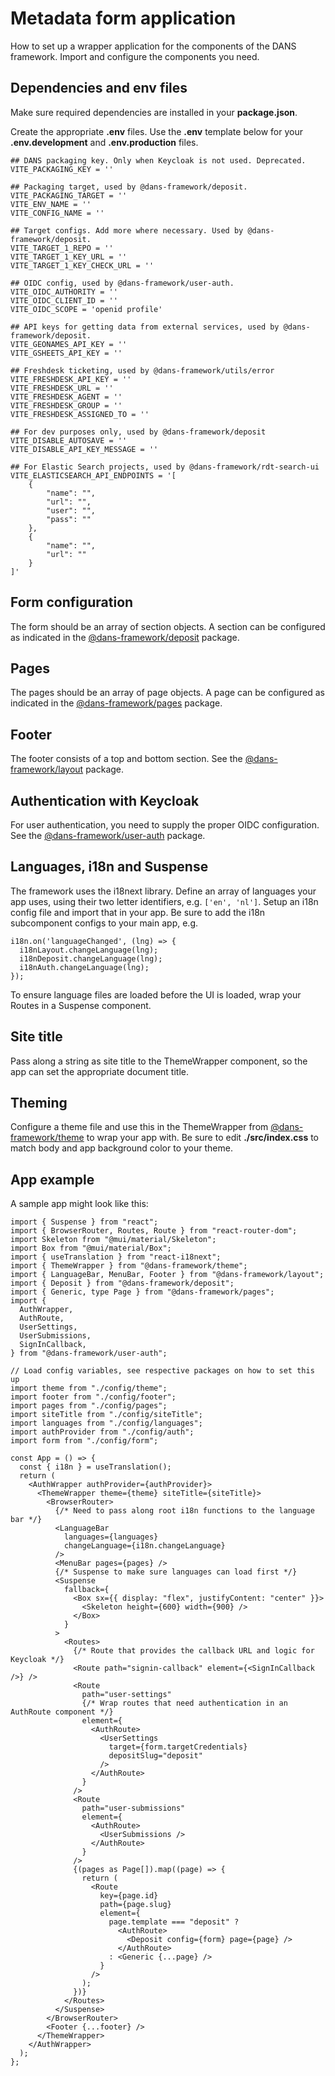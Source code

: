 # Metadata form application

How to set up a wrapper application for the components of the DANS framework. Import and configure the components you need.

## Dependencies and env files

Make sure required dependencies are installed in your **package.json**.

Create the appropriate **.env** files. Use the **.env** template below for your **.env.development** and **.env.production** files.
```
## DANS packaging key. Only when Keycloak is not used. Deprecated.
VITE_PACKAGING_KEY = ''

## Packaging target, used by @dans-framework/deposit.
VITE_PACKAGING_TARGET = ''
VITE_ENV_NAME = ''
VITE_CONFIG_NAME = ''

## Target configs. Add more where necessary. Used by @dans-framework/deposit.
VITE_TARGET_1_REPO = ''
VITE_TARGET_1_KEY_URL = ''
VITE_TARGET_1_KEY_CHECK_URL = ''

## OIDC config, used by @dans-framework/user-auth.
VITE_OIDC_AUTHORITY = ''
VITE_OIDC_CLIENT_ID = ''
VITE_OIDC_SCOPE = 'openid profile'

## API keys for getting data from external services, used by @dans-framework/deposit.
VITE_GEONAMES_API_KEY = ''
VITE_GSHEETS_API_KEY = ''

## Freshdesk ticketing, used by @dans-framework/utils/error
VITE_FRESHDESK_API_KEY = ''
VITE_FRESHDESK_URL = ''
VITE_FRESHDESK_AGENT = ''
VITE_FRESHDESK_GROUP = ''
VITE_FRESHDESK_ASSIGNED_TO = ''

## For dev purposes only, used by @dans-framework/deposit
VITE_DISABLE_AUTOSAVE = ''
VITE_DISABLE_API_KEY_MESSAGE = ''

## For Elastic Search projects, used by @dans-framework/rdt-search-ui
VITE_ELASTICSEARCH_API_ENDPOINTS = '[
    {
        "name": "",
        "url": "",
        "user": "",
        "pass": ""
    },
    {
        "name": "",
        "url": ""
    }
]'
```

## Form configuration

The form should be an array of section objects. A section can be configured as indicated in the [@dans-framework/deposit](deposit.md) package. 

## Pages

The pages should be an array of page objects. A page can be configured as indicated in the [@dans-framework/pages](pages.md) package. 

## Footer

The footer consists of a top and bottom section. See the [@dans-framework/layout](layout.md) package. 

## Authentication with Keycloak

For user authentication, you need to supply the proper OIDC configuration. See the [@dans-framework/user-auth](user-auth.md) package.

## Languages, i18n and Suspense

The framework uses the i18next library. Define an array of languages your app uses, using their two letter identifiers, e.g. `['en', 'nl']`. Setup an i18n config file and import that in your app. Be sure to add the i18n subcomponent configs to your main app, e.g.
```tsx
i18n.on('languageChanged', (lng) => {
  i18nLayout.changeLanguage(lng);
  i18nDeposit.changeLanguage(lng);
  i18nAuth.changeLanguage(lng);
});
```

To ensure language files are loaded before the UI is loaded, wrap your Routes in a Suspense component.

## Site title

Pass along a string as site title to the ThemeWrapper component, so the app can set the appropriate document title.

## Theming

Configure a theme file and use this in the ThemeWrapper from [@dans-framework/theme](theme.md) to wrap your app with. Be sure to edit **./src/index.css** to match body and app background color to your theme.

## App example

A sample app might look like this:
```tsx
import { Suspense } from "react";
import { BrowserRouter, Routes, Route } from "react-router-dom";
import Skeleton from "@mui/material/Skeleton";
import Box from "@mui/material/Box";
import { useTranslation } from "react-i18next";
import { ThemeWrapper } from "@dans-framework/theme";
import { LanguageBar, MenuBar, Footer } from "@dans-framework/layout";
import { Deposit } from "@dans-framework/deposit";
import { Generic, type Page } from "@dans-framework/pages";
import {
  AuthWrapper,
  AuthRoute,
  UserSettings,
  UserSubmissions,
  SignInCallback,
} from "@dans-framework/user-auth";

// Load config variables, see respective packages on how to set this up
import theme from "./config/theme";
import footer from "./config/footer";
import pages from "./config/pages";
import siteTitle from "./config/siteTitle";
import languages from "./config/languages";
import authProvider from "./config/auth";
import form from "./config/form";

const App = () => {
  const { i18n } = useTranslation();
  return (
    <AuthWrapper authProvider={authProvider}>
      <ThemeWrapper theme={theme} siteTitle={siteTitle}>
        <BrowserRouter>
          {/* Need to pass along root i18n functions to the language bar */}
          <LanguageBar
            languages={languages}
            changeLanguage={i18n.changeLanguage}
          />
          <MenuBar pages={pages} />
          {/* Suspense to make sure languages can load first */}
          <Suspense
            fallback={
              <Box sx={{ display: "flex", justifyContent: "center" }}>
                <Skeleton height={600} width={900} />
              </Box>
            }
          >
            <Routes>
              {/* Route that provides the callback URL and logic for Keycloak */}
              <Route path="signin-callback" element={<SignInCallback />} />
              <Route
                path="user-settings"
                {/* Wrap routes that need authentication in an AuthRoute component */}
                element={
                  <AuthRoute>
                    <UserSettings
                      target={form.targetCredentials}
                      depositSlug="deposit"
                    />
                  </AuthRoute>
                }
              />
              <Route
                path="user-submissions"
                element={
                  <AuthRoute>
                    <UserSubmissions />
                  </AuthRoute>
                }
              />
              {(pages as Page[]).map((page) => {
                return (
                  <Route
                    key={page.id}
                    path={page.slug}
                    element={
                      page.template === "deposit" ?
                        <AuthRoute>
                          <Deposit config={form} page={page} />
                        </AuthRoute>
                      : <Generic {...page} />
                    }
                  />
                );
              })}
            </Routes>
          </Suspense>
        </BrowserRouter>
        <Footer {...footer} />
      </ThemeWrapper>
    </AuthWrapper>
  );
};
```
